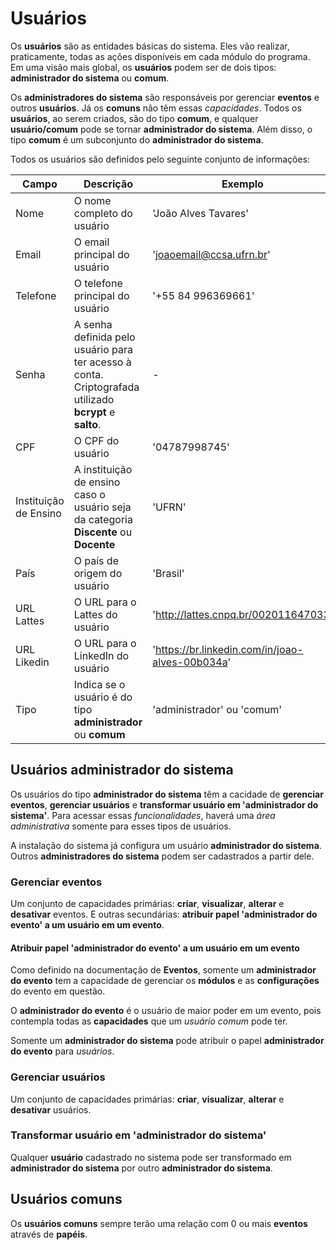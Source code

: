 # Usuários

Os **usuários** são as entidades básicas do sistema. Eles vão realizar, praticamente,
todas as ações disponíveis em cada módulo do programa. Em uma visão mais global,
os **usuários** podem ser de dois tipos: **administrador do sistema** ou **comum**.

Os **administradores do sistema** são responsáveis por gerenciar **eventos** e outros **usuários**. Já 
os **comuns** nâo têm essas *capacidades*. Todos os **usuários**, ao serem criados, são do tipo **comum**,
e qualquer **usuário/comum** pode se tornar **administrador do sistema**. Além disso, o tipo **comum** é um subconjunto
do **administrador do sistema**.

Todos os usuários são definidos pelo seguinte conjunto de informações:

Campo | Descrição | Exemplo 
------| --------- | --------
Nome | O nome completo do usuário | 'João Alves Tavares'
Email | O email principal do usuário | 'joaoemail@ccsa.ufrn.br'
Telefone | O telefone principal do usuário | '+55 84 996369661'
Senha | A senha definida pelo usuário para ter acesso à conta. Criptografada utilizado **bcrypt** e **salto**. | -
CPF | O CPF do usuário | '04787998745'
Instituição de Ensino | A instituição de ensino caso o usuário seja da categoria **Discente** ou **Docente** | 'UFRN'
País | O país de origem do usuário | 'Brasil'
URL Lattes | O URL para o Lattes do usuário | 'http://lattes.cnpq.br/002011647033'
URL Likedin | O URL para o LinkedIn do usuário | 'https://br.linkedin.com/in/joao-alves-00b034a'
Tipo | Indica se o usuário é do tipo **administrador** ou **comum** | 'administrador' ou 'comum'

## Usuários administrador do sistema

Os usuários do tipo **administrador do sistema** têm a cacidade de **gerenciar eventos**, **gerenciar usuários** e **transformar usuário em 'administrador do sistema'**. Para acessar essas *funcionalidades*, haverá uma *área administrativa* somente para esses tipos de usuários.

A instalação do sistema já configura um usuário **administrador do sistema**. Outros **administradores do sistema** podem ser cadastrados a partir dele.

### Gerenciar eventos

Um conjunto de capacidades primárias: **criar**, **visualizar**, **alterar** e **desativar** eventos. E outras secundárias: **atribuir papel 'administrador do evento' a um usuário em um evento**.

#### Atribuir papel 'administrador do evento' a um usuário em um evento

Como definido na documentação de **Eventos**, somente um **administrador do evento** tem a capacidade de gerenciar os **módulos** e as **configurações** do evento em questão.

O **administrador do evento** é o usuário de maior poder em um evento, pois contempla todas as **capacidades** que um *usuário comum* pode ter. 

Somente um **administrador do sistema** pode atribuir o papel **administrador do evento** para *usuários*.

### Gerenciar usuários

Um conjunto de capacidades primárias: **criar**, **visualizar**, **alterar** e **desativar** usuários.

### Transformar usuário em 'administrador do sistema'

Qualquer **usuário** cadastrado no sistema pode ser transformado em **administrador do sistema** por outro **administrador do sistema**.

## Usuários comuns

Os **usuários comuns** sempre terão uma relação com 0 ou mais **eventos** através de **papéis**. 
